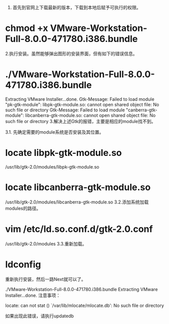 1. 首先到官网上下载最新的版本，下载到本地后赋予可执行的权限。

# chmod +x VMware-Workstation-Full-8.0.0-471780.i386.bundle 
2.执行安装。虽然能够弹出图形的安装界面，但有如下的错误信息。

# ./VMware-Workstation-Full-8.0.0-471780.i386.bundle 
Extracting VMware Installer...done. 
Gtk-Message: Failed to load module "pk-gtk-module": libpk-gtk-module.so: cannot open shared object file: No such file or directory 
Gtk-Message: Failed to load module "canberra-gtk-module": libcanberra-gtk-module.so: cannot open shared object file: No such file or directory 
3.解决上述Gtk的报错，主要是相应的module找不到。

3.1. 先确定需要的module系统是否安装及其位置。

# locate libpk-gtk-module.so 
/usr/lib/gtk-2.0/modules/libpk-gtk-module.so 
# locate libcanberra-gtk-module.so 
/usr/lib/gtk-2.0/modules/libcanberra-gtk-module.so 
3.2.添加系统加载modules的路径。

# vim /etc/ld.so.conf.d/gtk-2.0.conf 
/usr/lib/gtk-2.0/modules 
3.3.重新加载。

# ldconfig 
重新执行安装，然后一路Next就可以了。

./VMware-Workstation-Full-8.0.0-471780.i386.bundle 
Extracting VMware Installer...done. 
注意事项：

locate: can not stat () `/var/lib/mlocate/mlocate.db': No such file or directory

如果出现此错误，请执行updatedb
